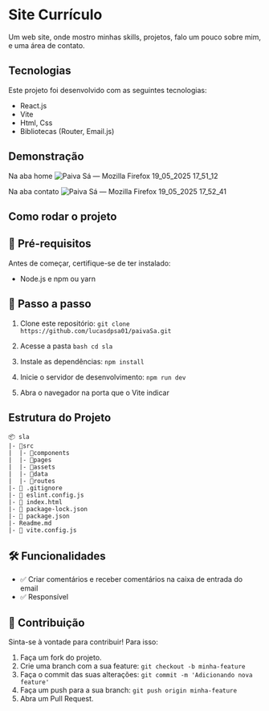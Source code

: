 # Site Currículo

Um web site, onde mostro minhas skills, projetos, falo um pouco sobre mim, e uma área de contato. 

## Tecnologias
Este projeto foi desenvolvido com as seguintes tecnologias:
- React.js
- Vite
- Html, Css
- Bibliotecas (Router, Email.js)

## Demonstração

Na aba home
![Paiva Sá — Mozilla Firefox 19_05_2025 17_51_12](https://github.com/user-attachments/assets/c91a9050-09dd-4cd5-8f01-b8dedbc05458)

Na aba contato
![Paiva Sá — Mozilla Firefox 19_05_2025 17_52_41](https://github.com/user-attachments/assets/af25d4da-58a2-4b0e-8389-20517e527e2c)

## Como rodar o projeto

## 🔧 Pré-requisitos
Antes de começar, certifique-se de ter instalado:
- Node.js e npm ou yarn

## 🔨 Passo a passo
1) Clone este repositório:
```git clone https://github.com/lucasdpsa01/paivaSa.git ```

2) Acesse a pasta
```bash cd sla```

3) Instale as dependências:
```npm install```

4) Inicie o servidor de desenvolvimento:
```npm run dev```

5) Abra o navegador na porta que o Vite indicar

## Estrutura do Projeto

```
📦 sla
|- 📂src
|  |- 📂components
|  |- 📂pages
|  |- 📂assets
|  |- 📂data
|  |- 📂routes
|- 📜 .gitignore
|- 📜 eslint.config.js
|- 📜 index.html
|- 📜 package-lock.json
|- 📜 package.json
|- Readme.md
|- 📜 vite.config.js
```

## 🛠 Funcionalidades
- ✅ Criar comentários e receber comentários na caixa de entrada do email
- ✅ Responsível

## 🤝 Contribuição

Sinta-se à vontade para contribuir! Para isso:
1. Faça um fork do projeto.
2. Crie uma branch com a sua feature: ```git checkout -b minha-feature```
3. Faça o commit das suas alterações: ``` git commit -m 'Adicionando nova feature' ```
4. Faça um push para a sua branch: ``` git push origin minha-feature ```
5. Abra um Pull Request.
